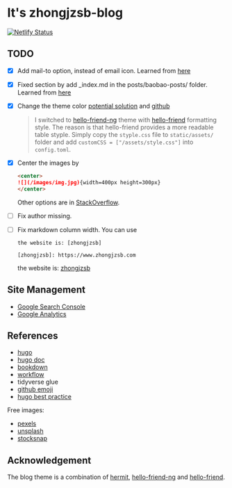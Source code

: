 # It's zhongjzsb-blog

[![Netlify Status](https://api.netlify.com/api/v1/badges/f0111f58-fcf4-451f-9a3d-4062b9ab619d/deploy-status)](https://app.netlify.com/sites/zhongjzsb/deploys)

## TODO

- [x] Add mail-to option, instead of email icon. Learned from [here](https://github.com/Track3/hermit/issues/30)
- [x] Fixed section by add _index.md in the posts/baobao-posts/ folder. Learned from [here](https://gohugo.io/content-management/sections/)
- [x] Change the theme color [potential solution](https://discourse.gohugo.io/t/change-highlight-color-in-hermit-theme/20564/10) and [github](https://github.com/Track3/hermit/issues/58)
  > I switched to [hello-friend-ng](https://github.com/rhazdon/hugo-theme-hello-friend-ng) theme with [hello-friend](https://github.com/panr/hugo-theme-hello-friend) formatting style. The reason is that hello-friend provides a more readable table styple. Simply copy the `styple.css` file to `static/assets/` folder and add `customCSS = ["/assets/style.css"]` into `config.toml`.
- [x] Center the images by
    ```markdown
    <center>
    ![](/images/img.jpg){width=400px height=300px}
    </center>
    ```
    Other options are in [StackOverflow](https://stackoverflow.com/questions/24677642/centering-image-and-text-in-r-markdown-for-a-pdf-report/38074465).
- [ ] Fix author missing.
- [ ] Fix markdown column width. You can use 
    ```
    the website is: [zhongjzsb]

    [zhongjzsb]: https://www.zhongjzsb.com
    ```
    the website is: [zhongjzsb]

    [zhongjzsb]: https://www.zhongjzsb.com

## Site Management

- [Google Search Console](https://search.google.com/search-console/about)
- [Google Analytics](https://analytics.google.com/analytics/)

## References

- [hugo](https://www.gohugo.org/theme/casper/)
- [hugo doc](https://gohugo.io/getting-started/)
- [bookdown](https://rachaellappan.github.io/bookdown/)
- [workflow](https://rstats.wtf/project-oriented-workflow.html)
- tidyverse glue
- [github emoji](https://gist.github.com/rxaviers/7360908)
- [hugo best practice](https://github.com/spech66/hugo-best-practices)

Free images:
- [pexels](https://www.pexels.com/)
- [unsplash](https://unsplash.com/)
- [stocksnap](https://stocksnap.io/)

## Acknowledgement

The blog theme is a combination of [hermit](https://github.com/Track3/hermit), [hello-friend-ng](https://github.com/rhazdon/hugo-theme-hello-friend-ng) and [hello-friend](https://github.com/panr/hugo-theme-hello-friend).
